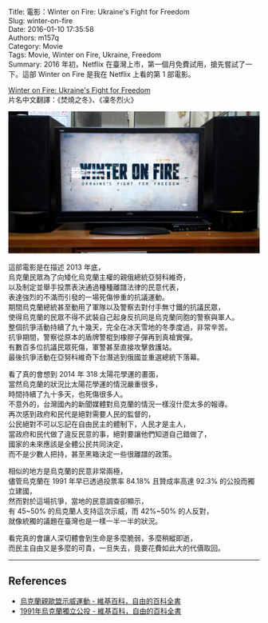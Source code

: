 Title: 電影：Winter on Fire: Ukraine's Fight for Freedom  
Slug: winter-on-fire  
Date: 2016-01-10 17:35:58  
Authors: m157q  
Category: Movie  
Tags: Movie, Winter on Fire, Ukraine, Freedom  
Summary: 2016 年初，Netflix 在臺灣上市，第一個月免費試用，搶先嘗試了一下。這部 Winter on Fire 是我在 Netflix 上看的第 1 部電影。  
  
  
[Winter on Fire: Ukraine's Fight for Freedom](http://www.imdb.com/title/tt4908644/)  
片名中文翻譯：《焚燒之冬》、《凜冬烈火》  
  
![Winter on Fire](/files/winter-on-fire/winter-on-fire.jpg)  
  
這部電影是在描述 2013 年底，  
烏克蘭民眾為了向矮化烏克蘭主權的親俄總統亞努科維奇，  
以及制定並舉手投票表決通過種種離譜法律的民意代表，  
表達強烈的不滿而引發的一場死傷慘重的抗議運動。  
期間烏克蘭總統甚至動用了軍隊以及警察去對付手無寸鐵的抗議民眾，  
使得烏克蘭的民眾不得不武裝自己起身反抗同是烏克蘭同胞的警察與軍人。  
整個抗爭活動持續了九十幾天，完全在冰天雪地的冬季度過，非常辛苦。  
抗爭期間，警察從原本的盾牌警棍到橡膠子彈再到真槍實彈。  
有數百多位抗議民眾死傷，軍警甚至直接攻擊救護站。  
最後抗爭活動在亞努科維奇下台潛逃到俄國並重選總統下落幕。  
  
看了真的會想到 2014 年 318 太陽花學運的畫面，  
當然烏克蘭的狀況比太陽花學運的情況嚴重很多，  
時間持續了九十多天，也死傷很多人。  
不意外的，台灣國內的新聞媒體對烏克蘭的情況一樣沒什麼太多的報導。  
再次感到政府和民代是絕對需要人民的監督的，  
公民絕對不可以忘記在自由民主的體制下，人民才是主人，  
當政府和民代做了違反民意的事，絕對要讓他們知道自己錯做了，  
國家的未來應該是全體公民共同決定，  
而不是少數人把持，甚至黑箱決定一些很離譜的政策。  
  
相似的地方是烏克蘭的民意非常兩極，  
儘管烏克蘭在 1991 年早已透過投票率 84.18% 且贊成率高達 92.3% 的公投而獨立建國，  
然而對於這場抗爭，當地的民意調查卻顯示，  
有 45~50% 的烏克蘭人支持這次示威，而 42%~50% 的人反對，  
就像統獨的議題在臺灣也是一樣一半一半的狀況。  
  
看完真的會讓人深切體會到生命是多麼脆弱，多麼稍縱即逝，  
而民主自由又是多麼的可貴，一旦失去，竟要花費如此大的代價取回。  
  
---  
  
## References  
  
+ [烏克蘭親歐盟示威運動 - 維基百科，自由的百科全書](https://zh.wikipedia.org/zh-tw/%E4%B9%8C%E5%85%8B%E5%85%B0%E4%BA%B2%E6%AC%A7%E7%9B%9F%E7%A4%BA%E5%A8%81%E8%BF%90%E5%8A%A8)  
+ [1991年烏克蘭獨立公投 - 維基百科，自由的百科全書](https://zh.wikipedia.org/zh-tw/1991%E5%B9%B4%E7%83%8F%E5%85%8B%E8%98%AD%E7%8D%A8%E7%AB%8B%E5%85%AC%E6%8A%95)  
